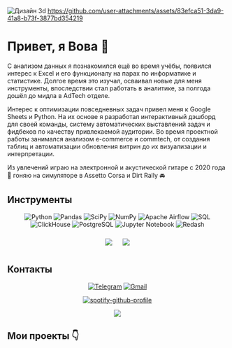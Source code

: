 ![Дизайн 3d](https://github.com/user-attachments/assets/7e2452d1-c969-4d41-984a-799a532ef9e6) https://github.com/user-attachments/assets/83efca51-3da9-41a8-b73f-3877bd354219

# Привет, я Вова 👋
С анализом данных я познакомился ещё во время учёбы, появился интерес к Excel и его функционалу на парах по информатике и статистике. Долгое время это изучал, осваивал новые для меня инструменты, впоследствии стал работать в аналитике, за полгода дошёл до мидла в AdTech отделе.

Интерес к оптимизации повседневных задач привел меня к Google Sheets и Python. На их основе я разработал интерактивный дэшборд для своей команды, систему автоматических выставлений задач и фидбеков по качеству привлекаемой аудитории. Во время проектной работы занимался анализом e-commerce и commtech, от создания таблиц и автоматизации обновления витрин до их визуализации и интерпретации. 

Из увлечений играю на электронной и акустической гитаре с 2020 года 🎸 гоняю на симуляторе в Assetto Corsa и Dirt Rally 🚘

## Инструменты</h2>

<div align="center">
  
![Python](https://img.shields.io/badge/-Python-0b0038?style=for-the-badge&logo=python&logoColor=3c78a9)
![Pandas](https://img.shields.io/badge/pandas-0b0038?style=for-the-badge&logo=pandas&logoColor=white)
![SciPy](https://img.shields.io/badge/SciPy-0b0038?style=for-the-badge&logo=scipy&logoColor=white)
![NumPy](https://img.shields.io/badge/numpy-0b0038?style=for-the-badge&logo=numpy&logoColor=4c74cc)
![Apache Airflow](https://img.shields.io/badge/Apache%20Airflow-0b0038?style=for-the-badge&logo=Apache%20Airflow&logoColor=e4351d)
![SQL](https://img.shields.io/badge/SQL-0b0038?style=for-the-badge&logo=sql&logoColor=white)
![ClickHouse](https://img.shields.io/badge/ClickHouse-0b0038?style=for-the-badge&logo=clickhouse&logoColor=white)
![PostgreSQL](https://img.shields.io/badge/PostgreSQL-0b0038?style=for-the-badge&logo=postgresql&logoColor=336791)
![Jupyter Notebook](https://img.shields.io/badge/Jupyter%20Notebook-0b0038?style=for-the-badge&logo=jupyter&logoColor=F37626)
![Redash](https://img.shields.io/badge/Redash-0b0038?style=for-the-badge&logo=redash&logoColor=white)

</div>

<div align="center"">
    <img src="http://github-profile-summary-cards.vercel.app/api/cards/repos-per-language?username=VladimirSulikaev&theme=tokyonight"
      style="margin: 10px;">
    <img src="http://github-profile-summary-cards.vercel.app/api/cards/productive-time?username=VladimirSulikaev&theme=tokyonight&utcOffset=8"
      style="margin: 10px;">
  
</div>

</div>

## Контакты
<div align="center">
  
[![Telegram](https://img.shields.io/badge/Telegram-0b0038?style=for-the-badge&logo=telegram&logoColor=white)](https://t.me/vladimir_sulikaev)
[![Gmail](https://img.shields.io/badge/Gmail-0b0038?style=for-the-badge&logo=gmail&logoColor=red)](mailto:vladimir@sulikaev.ru)

[![spotify-github-profile](https://spotify-github-profile.kittinanx.com/api/view?uid=31bbafu5yz74iwudcaxcvog6ll5i&cover_image=true&theme=natemoo-re&show_offline=false&background_color=121212&interchange=false&bar_color=53b14f&bar_color_cover=false)](https://github.com/kittinan/spotify-github-profile)

![](https://komarev.com/ghpvc/?username=VladimirSulikaev)

</div>

## Мои проекты 👇
